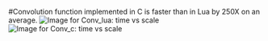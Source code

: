 #Convolution function implemented in C is faster than in Lua by 250X on an average.
![Image for Conv_lua: time vs scale ](https://github.com/Aayush-Ankit/BME_595_deep_learning/tree/master/HW01/lua.png)
![Image for Conv_c: time vs scale ](https://github.com/Aayush-Ankit/BME_595_deep_learning/tree/master/HW01/c.png)
